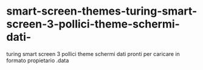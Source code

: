 # smart-screen-themes-turing-smart-screen-3-pollici-theme-schermi-dati-
turing smart screen 3 pollici theme schermi dati pronti per caricare in formato propietario .data
